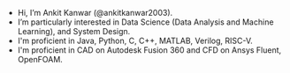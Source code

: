 - Hi, I’m Ankit Kanwar (@ankitkanwar2003).
- I’m particularly interested in Data Science (Data Analysis and Machine Learning), and System Design.
- I'm proficient in Java, Python, C, C++, MATLAB, Verilog, RISC-V.
- I'm proficient in CAD on Autodesk Fusion 360 and CFD on Ansys Fluent, OpenFOAM.

